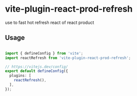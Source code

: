 # vite-plugin-react-prod-refresh

use to fast hot refresh react of react product
## Usage

```typescript

import { defineConfig } from 'vite';
import reactRefresh from 'vite-plugin-react-prod-refresh';

// https://vitejs.dev/config/
export default defineConfig({
  plugins: [
    reactRefresh(),
  ],
});
```

